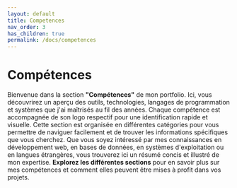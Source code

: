 ```yaml
---
layout: default
title: Competences
nav_order: 3
has_children: true
permalink: /docs/competences
---
```


# Compétences
Bienvenue dans la section **"Compétences"** de mon portfolio. Ici, vous découvrirez un aperçu des outils, technologies, langages de programmation et systèmes que j'ai maîtrisés au fil des années. Chaque compétence est accompagnée de son logo respectif pour une identification rapide et visuelle. Cette section est organisée en différentes catégories pour vous permettre de naviguer facilement et de trouver les informations spécifiques que vous cherchez. Que vous soyez intéressé par mes connaissances en développement web, en bases de données, en systèmes d'exploitation ou en langues étrangères, vous trouverez ici un résumé concis et illustré de mon expertise. **Explorez les différentes sections** pour en savoir plus sur mes compétences et comment elles peuvent être mises à profit dans vos projets.
